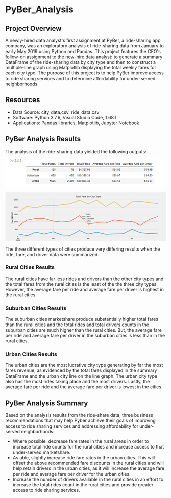 # PyBer_Analysis

## Project Overview
A newly-hired data analyst's first assignment at PyBer, a ride-sharing app company, was an exploratory analysis of ride-sharing data from January to early May 2019 using Python and Pandas.  This project features the CEO's follow-on assignment to the new-hire data analyst: to generate a summary DataFrame of the ride-sharing data by city type and then to construct a multiple-line graph using Matplotlib displaying the total weekly fares for each city type.  The purpose of this project is to help PyBer improve access to ride sharing services and to determine affordability for under-served neighborhoods.

## Resources
- Data Source: city_data.csv, ride_data.csv
- Software: Python 3.7.6, Visual Studio Code, 1.68.1
- Applications: Pandas libraries, Matplotlib, Jupyter Notebook

## PyBer Analysis Results
The analysis of the ride-sharing data yielded the following outputs:

![summary_DataFrame](https://github.com/mewers2/PyBer_Analysis/blob/main/Analysis/summary_DataFrame.png)

![PyBer_fare_summary](https://github.com/mewers2/PyBer_Analysis/blob/main/Analysis/PyBer_fare_summary.png)

The three different types of cities produce very differing results when the ride, fare, and driver data were summarized.  

### Rural Cities Results
The rural cities have far less rides and drivers than the other city types and the total fares from the rural cities is the least of the the three city types.  However, the average fare per ride and average fare per driver is highest in the rural cities.  

### Suburban Cities Results
The suburban cities marketshare produce substantially higher total fares than the rural cities and the total rides and total drivers counts in the suburban cities are much higher than the rural cities.  But, the average fare per ride and average fare per driver in the suburban cities is less than in the rural cities.

### Urban Cities Results
The urban cities are the most lucrative city type generating by far the most fares revenue, as evidenced by the total fares displayed in the summary DataFrame and the urban city line on the line graph.  The urban city type also has the most rides taking place and the most drivers.  Lastly, the average fare per ride and the average fare per driver is lowest in the cities.

## PyBer Analysis Summary
Based on the analysis results from the ride-share data, three business recommendations that may help Pyber achieve their goals of improving access to ride sharing services and addressing affordability for under-served neighborhoods:
- Where possible, decrease fare rates in the rural areas in order to increase total ride counts for the rural cities and increase access to that under-served marketshare.
- As able, slightly increase ride fare rates in the urban cities.  This will offset the above recommended fare discounts in the rural cities and will help retain drivers in the urban cities, as it will increase the average fare per ride and average fare per driver for the urban cities.
- Increase the number of drivers available in the rural cities in an effort to increase the total rides count in the rural cities and provide greater access to ride sharing services.
